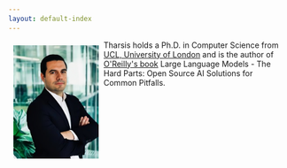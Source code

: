 ```yaml
---
layout: default-index
---
```

<img style="width=305px;height=445px;float:left;padding:9px;"
src="/image/Tharsis.png" alt="profile picture" width="154" height="205">

Tharsis holds a Ph.D. in Computer Science from [UCL, University of London](https://www.ucl.ac.uk/) and is the author of [O'Reilly's book](https://www.oreilly.com/library/view/large-language-models/9798341622517/) Large Language Models - The Hard Parts: Open Source AI Solutions for Common Pitfalls.

